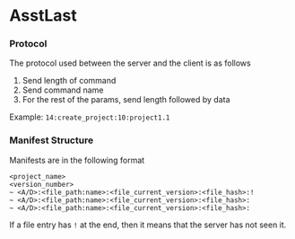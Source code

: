 # AsstLast

### Protocol

The protocol used between the server and the client is as follows

1) Send length of command
2) Send command name
3) For the rest of the params, send length followed by data

Example:
`14:create_project:10:project1.1`


### Manifest Structure
Manifests are in the following format
```
<project_name>
<version_number>
~ <A/D>:<file_path:name>:<file_current_version>:<file_hash>:!
~ <A/D>:<file_path:name>:<file_current_version>:<file_hash>:
~ <A/D>:<file_path:name>:<file_current_version>:<file_hash>:  
```
If a file entry has `!` at the end, then it means that the server has not seen it.